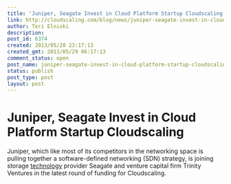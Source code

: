 ```yaml
---
title: 'Juniper, Seagate Invest in Cloud Platform Startup Cloudscaling'
link: http://cloudscaling.com/blog/news/juniper-seagate-invest-in-cloud-platform-startup-cloudscaling/
author: Teri Elniski
description: 
post_id: 6374
created: 2013/05/28 23:17:13
created_gmt: 2013/05/29 06:17:13
comment_status: open
post_name: juniper-seagate-invest-in-cloud-platform-startup-cloudscaling
status: publish
post_type: post
layout: post
---
```


# Juniper, Seagate Invest in Cloud Platform Startup Cloudscaling

Juniper, which like most of its competitors in the networking space is pulling together a software-defined networking (SDN) strategy, is joining storage [technology](http://www.eweek.com/#) provider Seagate and venture capital firm Trinity Ventures in the latest round of funding for Cloudscaling.